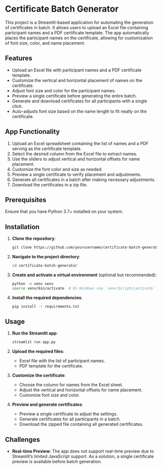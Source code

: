 
# Certificate Batch Generator

This project is a Streamlit-based application for automating the generation of certificates in batch. It allows users to upload an Excel file containing participant names and a PDF certificate template. The app automatically places the participant names on the certificate, allowing for customization of font size, color, and name placement.

## Features

- Upload an Excel file with participant names and a PDF certificate template.
- Customize the vertical and horizontal placement of names on the certificate.
- Adjust font size and color for the participant names.
- Preview a single certificate before generating the entire batch.
- Generate and download certificates for all participants with a single click.
- Auto-adjusts font size based on the name length to fit neatly on the certificate.

## App Functionality

1. Upload an Excel spreadsheet containing the list of names and a PDF serving as the certificate template.
2. Select the desired column from the Excel file to extract names.
3. Use the sliders to adjust vertical and horizontal offsets for name placement.
4. Customize the font color and size as needed.
5. Preview a single certificate to verify placement and adjustments.
6. Generate all certificates in a batch after making necessary adjustments.
7. Download the certificates in a zip file.

## Prerequisites

Ensure that you have Python 3.7+ installed on your system.

## Installation

1. **Clone the repository**:

   ```bash
   git clone https://github.com/yourusername/certificate-batch-generator.git
   ```

2. **Navigate to the project directory**:

   ```bash
   cd certificate-batch-generator
   ```

3. **Create and activate a virtual environment** (optional but recommended):

   ```bash
   python -m venv venv
   source venv/bin/activate  # On Windows use `venv\Scripts\activate`
   ```

4. **Install the required dependencies**:

   ```bash
   pip install -r requirements.txt
   ```

## Usage

1. **Run the Streamlit app**:

   ```bash
   streamlit run app.py
   ```

2. **Upload the required files**:
   - Excel file with the list of participant names.
   - PDF template for the certificate.

3. **Customize the certificate**:
   - Choose the column for names from the Excel sheet.
   - Adjust the vertical and horizontal offsets for name placement.
   - Customize font size and color.

4. **Preview and generate certificates**:
   - Preview a single certificate to adjust the settings.
   - Generate certificates for all participants in a batch.
   - Download the zipped file containing all generated certificates.

## Challenges

- **Real-time Preview**: The app does not support real-time preview due to Streamlit’s limited JavaScript support. As a solution, a single certificate preview is available before batch generation.
